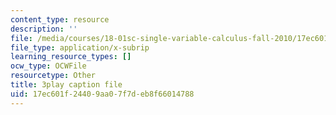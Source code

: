 ```yaml
---
content_type: resource
description: ''
file: /media/courses/18-01sc-single-variable-calculus-fall-2010/17ec601f24409aa07f7deb8f66014788_sRIDVAcoG5A.srt
file_type: application/x-subrip
learning_resource_types: []
ocw_type: OCWFile
resourcetype: Other
title: 3play caption file
uid: 17ec601f-2440-9aa0-7f7d-eb8f66014788
---
```

